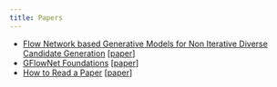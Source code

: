 ```yaml
---
title: Papers
---
```


- [Flow Network based Generative Models for Non Iterative Diverse Candidate Generation](flow-network-based-generative-models-for-non-iterative-diverse-candidate-generation) [[paper](https://arxiv.org/abs/2106.04399)]
- [GFlowNet Foundations](gflownet-foundations) [[paper](https://arxiv.org/abs/2111.09266)]
- [How to Read a Paper](how-to-read-a-paper) [[paper](https://archive.org/details/1562574866-185)]
